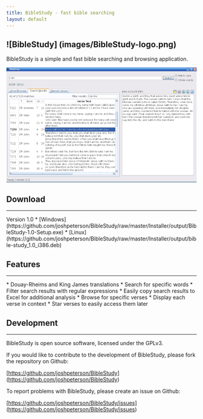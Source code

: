 ```yaml
---
title: BibleStudy - fast bible searching
layout: default
---
```

![BibleStudy] (images/BibleStudy-logo.png)
--------
BibleStudy is a simple and fast bible searching and browsing application.

<a href="images/BibleStudy.png"><img src="images/BibleStudy-small.png" alt="BibleStudy screen shot  (click to view a larger image)"></a>

Download
--------
<hr/>
Version 1.0
* [Windows] (https://github.com/joshpeterson/BibleStudy/raw/master/Installer/output/BibleStudy-1.0-Setup.exe)
* [Linux] (https://github.com/joshpeterson/BibleStudy/raw/master/Installer/output/bible-study_1.0_i386.deb)

Features
--------
<hr/>
* Douay-Rheims and King James translations
* Search for specific words
* Filter search results with regular expressions
* Easily copy search results to Excel for additional analysis
* Browse for specific verses
* Display each verse in context
* Star verses to easily access them later

Development
--------
<hr/>
BibleStudy is open source software, licensed under the GPLv3.

If you would like to contribute to the development of BibleStudy, please fork the repository on Github:

[https://github.com/joshpeterson/BibleStudy] (https://github.com/joshpeterson/BibleStudy)

To report problems with BibleStudy, please create an issue on Github:

[https://github.com/joshpeterson/BibleStudy/issues] (https://github.com/joshpeterson/BibleStudy/issues)

